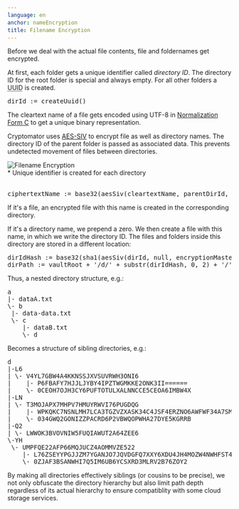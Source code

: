 ```yaml
---
language: en
anchor: nameEncryption
title: Filename Encryption
---
```

<p class="lead">Before we deal with the actual file contents, file and foldernames get encrypted.</p>

At first, each folder gets a unique identifier called _directory ID_. The directory ID for the root folder is special and always empty. For all other folders a <abbr title="Universally unique identifier" class="initialism">UUID</abbr> is created.
<pre>
dirId := createUuid()
</pre>

The cleartext name of a file gets encoded using UTF-8 in <a href="http://unicode.org/reports/tr15/#Norm_Forms" target="_blank">Normalization Form C</a> to get a unique binary representation.

Cryptomator uses <a href="http://tools.ietf.org/html/rfc5297" target="_blank">AES-SIV</a> to encrypt file as well as directory names. The directory ID of the parent folder is passed as associated data. This prevents undetected movement of files between directories.

<img class="article-img" src="/img/architecture/filename-encryption.png" srcset="/img/architecture/filename-encryption.png 1x, /img/architecture/filename-encryption@2x.png 2x" alt="Filename Encryption" />
<figcaption>* Unique identifier is created for each directory</figcaption>
<br>
<pre>
ciphertextName := base32(aesSiv(cleartextName, parentDirId, encryptionMasterKey, macMasterKey))
</pre>

If it&apos;s a file, an encrypted file with this name is created in the corresponding directory.

If it&apos;s a directory name, we prepend a zero. We then create a file with this name, in which we write the directory ID. The files and folders inside this directory are stored in a different location:

<pre>
dirIdHash := base32(sha1(aesSiv(dirId, null, encryptionMasterKey, macMasterKey)))
dirPath := vaultRoot + &apos;/d/&apos; + substr(dirIdHash, 0, 2) + &apos;/&apos; + substr(dirIdHash, 2, 30)
</pre>

Thus, a nested directory structure, e.g.:

<pre>
a
|- dataA.txt
\- b
 |- data-data.txt
 \- c
    |- dataB.txt
    \- d
</pre>

Becomes a structure of sibling directories, e.g.:

<pre>
d
|-L6
| \- V4YL7GBW4A4KKNSSJXVSUVRWH3ONI6
|    |- P6FBAFY7HJJLJYBY4IPZTWGMKKE2ONK3II======
|    \- 0CEOH7OJH3CY6PUFTOTULXALNNCCE5CEOA6IMBW4X
|-LN
| \- T3MOJAPX7MHPV7HMUYRWVI76PUGDQG
|    |- WPKQKC7NSNLMH7LCA3TGZVZXASK34C4JSF4ERZNO6AWFWF34A7SMO3XM
|    \- 034GWQ2GONIZZPACRD6P2VBWQOPWHA27DYE5KGRRB
|-Q2
| \- LWWOK3BVOVNIW5FUQIAWUT2A64ZEE6
\-YH
 \- UMPFQE22AFP66MQJUCZ4AOMMVZE522
    |- L76ZSEYYPGJJZM7YGANJO7JQVDGFQ7XXY6XDU4JH4MOZW4NWHFST4BQ=
    \- 0ZJAF3BSANWHI7Q5IM6UB6YCSXRD3MLRV2B76ZOY2
</pre>

By making all directories effectively siblings (or cousins to be precise), we not only obfuscate the directory hierarchy but also limit path depth regardless of its actual hierarchy to ensure compatiblity with some cloud storage services.
